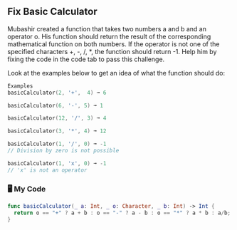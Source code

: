 ## Fix Basic Calculator

Mubashir created a function that takes two numbers a and b and an operator o. His function should return the result of the corresponding mathematical function on both numbers. If the operator is not one of the specified characters +, -, /, *, the function should return -1. Help him by fixing the code in the code tab to pass this challenge.

Look at the examples below to get an idea of what the function should do:
```swift
Examples
basicCalculator(2, '+',  4) ➞ 6

basicCalculator(6, '-', 5) ➞ 1

basicCalculator(12, '/', 3) ➞ 4

basicCalculator(3, '*', 4) ➞ 12

basicCalculator(1, '/', 0) ➞ -1
// Division by zero is not possible

basicCalculator(1, 'x', 0) ➞ -1
// 'x' is not an operator
```
### 🖥️   My Code
```swift
func basicCalculator(_ a: Int, _ o: Character, _ b: Int) -> Int {
  return o == "+" ? a + b : o == "-" ? a - b : o == "*" ? a * b : a/b; 
}
```
